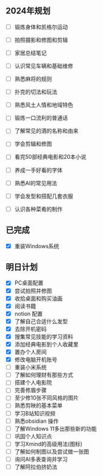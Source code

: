 ## 2024年规划
- [ ] 锻炼身体和凯格尔运动
- [ ] 拍照摄影和修图和剪辑
- [ ] 家居总结笔记
- [ ] 认识常见车辆和基础维修
- [ ] 熟悉麻将的规则
- [ ] 扑克的切法和玩法
- [ ] 熟悉风土人情和地域特色
- [ ] 锻炼一口流利的普通话
- [ ] 了解常见的酒的名称和由来
- [ ] 学会剪辑和修图
- [ ] 看完50部经典电影和20本小说
- [ ] 养成一手好看的字体
- [ ] 熟悉AI的常见用法
- [ ] 学会发型和搭配几套衣服
- [ ] 认识各种菜肴的制作


## 已完成
- [x] 重装Windows系统





## 明日计划
- [x] PC桌面配置
- [x] 尝试拍照并修图
- [x] 收拾桌面和购买油画
- [x] 阅读书籍
- [x] notion 配置
- [x] 了解自己合适什么发型
- [x] 去除开机密码
- [x] 搜集常见技能的学习资料
- [x] 添加经典电影到个人收藏里
- [x] 置办个人房间
- [x] 修改电脑开机账号
- [ ] 重装小米系统  
- [ ] 了解如何理财有那些方式
- [ ] 搭建个人电影院
- [ ] 完善修眉步骤
- [ ] 至少修10张不同风格的图片
- [ ] 熟悉剪映的基本菜单
- [ ] 学习B站知识视频
- [ ] 熟悉obsidian 操作
- [ ] 了解Windows 11多出那些新的功能
- [ ] 巩固个人知识点
- [ ] 学习Xmind的高级用法(图标)
- [ ] 了解如何制图以及尝试做一张图
- [ ] 询问AI多表查询并学习
- [ ] 了解阿拉伯挤奶法
